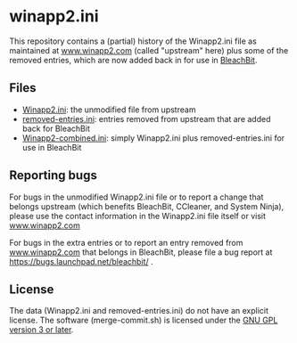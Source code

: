 # winapp2.ini

This repository contains a (partial) history of the Winapp2.ini file as maintained at www.winapp2.com (called "upstream" here) plus some of the removed entries, which are now added back in for use in [BleachBit](http://bleachbit.sourceforge.net).

## Files

* [Winapp2.ini](https://github.com/az0/winapp2.ini/blob/master/Winapp2.ini): the unmodified file from upstream
* [removed-entries.ini](https://github.com/az0/winapp2.ini/blob/master/removed-entries.ini): entries removed from upstream that are added back for BleachBit
* [Winapp2-combined.ini](https://github.com/az0/winapp2.ini/blob/master/Winapp2-combined.ini): simply Winapp2.ini plus removed-entries.ini for use in BleachBit

## Reporting bugs
For bugs in the unmodified Winapp2.ini file or to report a change that belongs upstream (which benefits BleachBit, CCleaner, and System Ninja), please use the contact information in the Winapp2.ini file itself or visit www.winapp2.com

For bugs in the extra entries or to report an entry removed from www.winapp2.com that belongs in BleachBit, please file a bug report at https://bugs.launchpad.net/bleachbit/ .

## License

The data (Winapp2.ini and removed-entries.ini) do not have an explicit license. The software (merge-commit.sh) is licensed under the [GNU GPL version 3 or later](https://www.gnu.org/copyleft/gpl.html).
